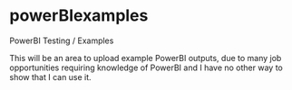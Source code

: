 # powerBIexamples
PowerBI Testing / Examples

This will be an area to upload example PowerBI outputs, due to many job opportunities requiring knowledge of PowerBI and I have no other way to show that I can use it.
